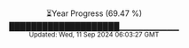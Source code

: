 <p align="center">
⏳Year Progress (69.47 %)<br>
████████████████████▁▁▁▁▁▁▁▁▁▁ <br>
<sub>Updated: Wed, 11 Sep 2024 06:03:27 GMT</sub>
</p>

